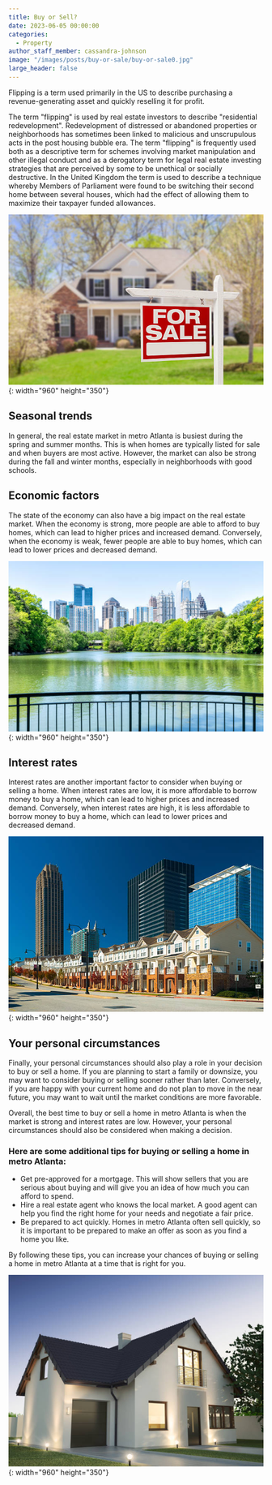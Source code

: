 ```yaml
---
title: Buy or Sell?
date: 2023-06-05 00:00:00
categories:
  - Property
author_staff_member: cassandra-johnson
image: "/images/posts/buy-or-sale/buy-or-sale0.jpg"
large_header: false
---
```


Flipping is a term used primarily in the US to describe purchasing a revenue-generating asset and quickly reselling it for profit.

The term "flipping" is used by real estate investors to describe "residential redevelopment". Redevelopment of distressed or abandoned properties or neighborhoods has sometimes been linked to malicious and unscrupulous acts in the post housing bubble era. The term "flipping" is frequently used both as a descriptive term for schemes involving market manipulation and other illegal conduct and as a derogatory term for legal real estate investing strategies that are perceived by some to be unethical or socially destructive. In the United Kingdom the term is used to describe a technique whereby Members of Parliament were found to be switching their second home between several houses, which had the effect of allowing them to maximize their taxpayer funded allowances.

![](/images/posts/buy-or-sale/buy-or-sale1.jpg){: width="960" height="350"}


## Seasonal trends

In general, the real estate market in metro Atlanta is busiest during the spring and summer months. This is when homes are typically listed for sale and when buyers are most active. However, the market can also be strong during the fall and winter months, especially in neighborhoods with good schools.


## Economic factors

The state of the economy can also have a big impact on the real estate market. When the economy is strong, more people are able to afford to buy homes, which can lead to higher prices and increased demand. Conversely, when the economy is weak, fewer people are able to buy homes, which can lead to lower prices and decreased demand.

![](/images/posts/buy-or-sale/buy-or-sale2.jpg){: width="960" height="350"}

## Interest rates

Interest rates are another important factor to consider when buying or selling a home. When interest rates are low, it is more affordable to borrow money to buy a home, which can lead to higher prices and increased demand. Conversely, when interest rates are high, it is less affordable to borrow money to buy a home, which can lead to lower prices and decreased demand.


![](/images/posts/buy-or-sale/buy-or-sale3.jpg){: width="960" height="350"}

## Your personal circumstances

Finally, your personal circumstances should also play a role in your decision to buy or sell a home. If you are planning to start a family or downsize, you may want to consider buying or selling sooner rather than later. Conversely, if you are happy with your current home and do not plan to move in the near future, you may want to wait until the market conditions are more favorable.

Overall, the best time to buy or sell a home in metro Atlanta is when the market is strong and interest rates are low. However, your personal circumstances should also be considered when making a decision.

### Here are some additional tips for buying or selling a home in metro Atlanta:

* Get pre-approved for a mortgage. This will show sellers that you are serious about buying and will give you an idea of how much you can afford to spend.
* Hire a real estate agent who knows the local market. A good agent can help you find the right home for your needs and negotiate a fair price.
* Be prepared to act quickly. Homes in metro Atlanta often sell quickly, so it is important to be prepared to make an offer as soon as you find a home you like.

By following these tips, you can increase your chances of buying or selling a home in metro Atlanta at a time that is right for you.


![](/images/posts/buy-or-sale/buy-or-sale4.jpg){: width="960" height="350"}

